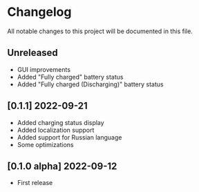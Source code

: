 # Changelog

All notable changes to this project will be documented in this file.

## Unreleased

- GUI improvements
- Added "Fully charged" battery status
- Added "Fully charged (Discharging)" battery status

## [0.1.1] 2022-09-21

- Added charging status display
- Added localization support
- Added support for Russian language
- Some optimizations

## [0.1.0 alpha] 2022-09-12

- First release
